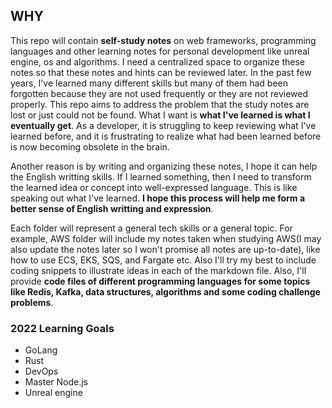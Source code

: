 ## WHY

This repo will contain **self-study notes** on web frameworks, programming languages and other learning notes for personal development like unreal engine, os and algorithms. I need a centralized space to organize these notes so that these notes and hints can be reviewed later. In the past few years, I've learned many different skills but many of them had been forgotten because they are not used frequently or they are not reviewed properly. This repo aims to address the problem that the study notes are lost or just could not be found. What I want is **what I've learned is what I eventually get**. As a developer, it is struggling to keep reviewing what I've learned before, and it is frustrating to realize what had been learned before is now becoming obsolete in the brain.

Another reason is by writing and organizing these notes, I hope it can help the English writting skills. If I learned something, then I need to transform the learned idea or concept into well-expressed language. This is like speaking out what I've learned. **I hope this process will help me form a better sense of English writting and expression**.

Each folder will represent a general tech skills or a general topic. For example, AWS folder will include my notes taken when studying AWS(I may also update the notes later so I won't promise all notes are up-to-date), like how to use ECS, EKS, SQS, and Fargate etc. Also I'll try my best to include coding snippets to illustrate ideas in each of the markdown file. Also, I'll provide **code files of different programming languages for some topics like Redis, Kafka, data structures, algorithms and some coding challenge problems**.

### 2022 Learning Goals
* GoLang
* Rust
* DevOps
* Master Node.js
* Unreal engine